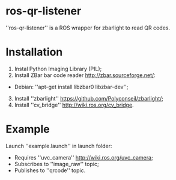 # ros-qr-listener
''ros-qr-listener'' is a ROS wrapper for zbarlight to read QR codes.

# Installation

1. Instal Python Imaging Library (PIL);
2. Install ZBar bar code reader <http://zbar.sourceforge.net/>:
- Debian: ''apt-get install libzbar0 libzbar-dev'';
3. Install ''zbarlight'' <https://github.com/Polyconseil/zbarlight/>;
4. Install ''cv_bridge'' <http://wiki.ros.org/cv_bridge>.

# Example

Launch ''example.launch'' in launch folder:
- Requires ''uvc_camera'' <http://wiki.ros.org/uvc_camera>;
- Subscribes to ''image_raw'' topic;
- Publishes to ''qrcode'' topic.
